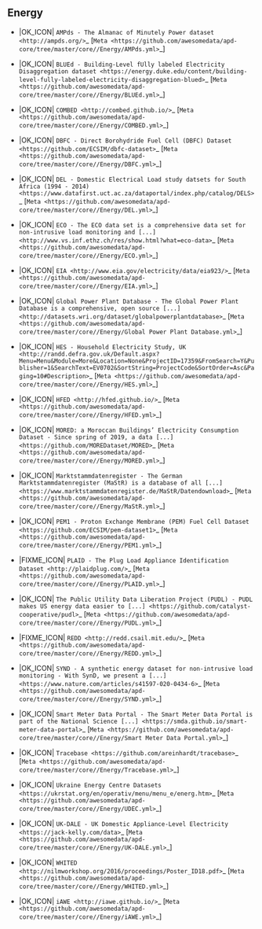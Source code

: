 Energy
------
        
* |OK_ICON| `AMPds - The Almanac of Minutely Power dataset <http://ampds.org/>`_ [`Meta <https://github.com/awesomedata/apd-core/tree/master/core//Energy/AMPds.yml>`_]
        
* |OK_ICON| `BLUEd - Building-Level fUlly labeled Electricity Disaggregation dataset <https://energy.duke.edu/content/building-level-fully-labeled-electricity-disaggregation-blued>`_ [`Meta <https://github.com/awesomedata/apd-core/tree/master/core//Energy/BLUEd.yml>`_]
        
* |OK_ICON| `COMBED <http://combed.github.io/>`_ [`Meta <https://github.com/awesomedata/apd-core/tree/master/core//Energy/COMBED.yml>`_]
        
* |OK_ICON| `DBFC - Direct Borohydride Fuel Cell (DBFC) Dataset <https://github.com/ECSIM/dbfc-dataset>`_ [`Meta <https://github.com/awesomedata/apd-core/tree/master/core//Energy/DBFC.yml>`_]
        
* |OK_ICON| `DEL - Domestic Electrical Load study datsets for South Africa (1994 - 2014) <https://www.datafirst.uct.ac.za/dataportal/index.php/catalog/DELS>`_ [`Meta <https://github.com/awesomedata/apd-core/tree/master/core//Energy/DEL.yml>`_]
        
* |OK_ICON| `ECO - The ECO data set is a comprehensive data set for non-intrusive load monitoring and [...] <http://www.vs.inf.ethz.ch/res/show.html?what=eco-data>`_ [`Meta <https://github.com/awesomedata/apd-core/tree/master/core//Energy/ECO.yml>`_]
        
* |OK_ICON| `EIA <http://www.eia.gov/electricity/data/eia923/>`_ [`Meta <https://github.com/awesomedata/apd-core/tree/master/core//Energy/EIA.yml>`_]
        
* |OK_ICON| `Global Power Plant Database - The Global Power Plant Database is a comprehensive, open source [...] <http://datasets.wri.org/dataset/globalpowerplantdatabase>`_ [`Meta <https://github.com/awesomedata/apd-core/tree/master/core//Energy/Global Power Plant Database.yml>`_]
        
* |OK_ICON| `HES - Household Electricity Study, UK <http://randd.defra.gov.uk/Default.aspx?Menu=Menu&Module=More&Location=None&ProjectID=17359&FromSearch=Y&Publisher=1&SearchText=EV0702&SortString=ProjectCode&SortOrder=Asc&Paging=10#Description>`_ [`Meta <https://github.com/awesomedata/apd-core/tree/master/core//Energy/HES.yml>`_]
        
* |OK_ICON| `HFED <http://hfed.github.io/>`_ [`Meta <https://github.com/awesomedata/apd-core/tree/master/core//Energy/HFED.yml>`_]
        
* |OK_ICON| `MORED: a Moroccan Buildings’ Electricity Consumption Dataset - Since spring of 2019, a data [...] <https://github.com/MOREDataset/MORED>`_ [`Meta <https://github.com/awesomedata/apd-core/tree/master/core//Energy/MORED.yml>`_]
        
* |OK_ICON| `Marktstammdatenregister - The German Marktstammdatenregister (MaStR) is a database of all [...] <https://www.marktstammdatenregister.de/MaStR/Datendownload>`_ [`Meta <https://github.com/awesomedata/apd-core/tree/master/core//Energy/MaStR.yml>`_]
        
* |OK_ICON| `PEM1 - Proton Exchange Membrane (PEM) Fuel Cell Dataset <https://github.com/ECSIM/pem-dataset1>`_ [`Meta <https://github.com/awesomedata/apd-core/tree/master/core//Energy/PEM1.yml>`_]
        
* |FIXME_ICON| `PLAID - The Plug Load Appliance Identification Dataset <http://plaidplug.com/>`_ [`Meta <https://github.com/awesomedata/apd-core/tree/master/core//Energy/PLAID.yml>`_]
        
* |OK_ICON| `The Public Utility Data Liberation Project (PUDL) - PUDL makes US energy data easier to [...] <https://github.com/catalyst-cooperative/pudl>`_ [`Meta <https://github.com/awesomedata/apd-core/tree/master/core//Energy/PUDL.yml>`_]
        
* |FIXME_ICON| `REDD <http://redd.csail.mit.edu/>`_ [`Meta <https://github.com/awesomedata/apd-core/tree/master/core//Energy/REDD.yml>`_]
        
* |OK_ICON| `SYND - A synthetic energy dataset for non-intrusive load monitoring - With SynD, we present a [...] <https://www.nature.com/articles/s41597-020-0434-6>`_ [`Meta <https://github.com/awesomedata/apd-core/tree/master/core//Energy/SYND.yml>`_]
        
* |OK_ICON| `Smart Meter Data Portal - The Smart Meter Data Portal is part of the National Science [...] <https://smda.github.io/smart-meter-data-portal>`_ [`Meta <https://github.com/awesomedata/apd-core/tree/master/core//Energy/Smart Meter Data Portal.yml>`_]
        
* |OK_ICON| `Tracebase <https://github.com/areinhardt/tracebase>`_ [`Meta <https://github.com/awesomedata/apd-core/tree/master/core//Energy/Tracebase.yml>`_]
        
* |OK_ICON| `Ukraine Energy Centre Datasets <https://ukrstat.org/en/operativ/menu/menu_e/energ.htm>`_ [`Meta <https://github.com/awesomedata/apd-core/tree/master/core//Energy/UDEC.yml>`_]
        
* |OK_ICON| `UK-DALE - UK Domestic Appliance-Level Electricity <https://jack-kelly.com/data>`_ [`Meta <https://github.com/awesomedata/apd-core/tree/master/core//Energy/UK-DALE.yml>`_]
        
* |OK_ICON| `WHITED <http://nilmworkshop.org/2016/proceedings/Poster_ID18.pdf>`_ [`Meta <https://github.com/awesomedata/apd-core/tree/master/core//Energy/WHITED.yml>`_]
        
* |OK_ICON| `iAWE <http://iawe.github.io/>`_ [`Meta <https://github.com/awesomedata/apd-core/tree/master/core//Energy/iAWE.yml>`_]
